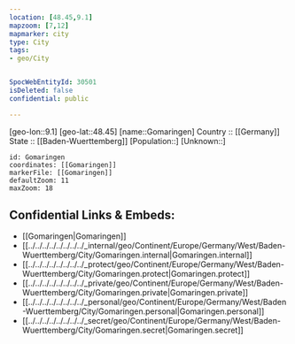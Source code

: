 ```yaml
---
location: [48.45,9.1] 
mapzoom: [7,12] 
mapmarker: city 
type: City
tags:
- geo/City


SpocWebEntityId: 30501
isDeleted: false
confidential: public

---
```

[geo-lon::9.1] 
[geo-lat::48.45] 
[name::Gomaringen] 
Country :: [[Germany]]  
State :: [[Baden-Wuerttemberg]] 
[Population::] 
[Unknown::] 


```leaflet
id: Gomaringen
coordinates: [[Gomaringen]] 
markerFile: [[Gomaringen]] 
defaultZoom: 11 
maxZoom: 18
```


## Confidential Links & Embeds: 
- [[Gomaringen|Gomaringen]]  
- [[../../../../../../../../_internal/geo/Continent/Europe/Germany/West/Baden-Wuerttemberg/City/Gomaringen.internal|Gomaringen.internal]] 
- [[../../../../../../../../_protect/geo/Continent/Europe/Germany/West/Baden-Wuerttemberg/City/Gomaringen.protect|Gomaringen.protect]] 
- [[../../../../../../../../_private/geo/Continent/Europe/Germany/West/Baden-Wuerttemberg/City/Gomaringen.private|Gomaringen.private]] 
- [[../../../../../../../../_personal/geo/Continent/Europe/Germany/West/Baden-Wuerttemberg/City/Gomaringen.personal|Gomaringen.personal]] 
- [[../../../../../../../../_secret/geo/Continent/Europe/Germany/West/Baden-Wuerttemberg/City/Gomaringen.secret|Gomaringen.secret]] 
